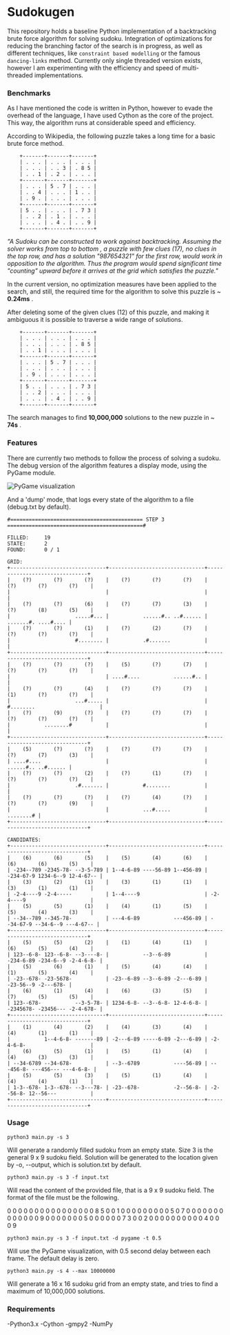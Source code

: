 # Sudokugen

This repository holds a baseline Python implementation of a backtracking brute force algorithm for solving sudoku.
Integration of optimizations for reducing the branching factor of the search is in progress, as well as different techniques, like `constraint based modelling` or
the famous `dancing-links` method. Currently only single threaded version exists, however I am experimenting with the
efficiency and speed of multi-threaded implementations.

### Benchmarks

As I have mentioned the code is written in Python, however to evade the overhead of the language, I have used Cython
as the core of the project. This way, the algorithm runs at considerable speed and efficiency.

According to Wikipedia, the following puzzle takes a long time for a basic brute force method.

        +-------+-------+-------+
        | . . . | . . . | . . . |
        | . . . | . . 3 | . 8 5 |
        | . . 1 | . 2 . | . . . |
        +-------+-------+-------+
        | . . . | 5 . 7 | . . . |
        | . . 4 | . . . | 1 . . |
        | . 9 . | . . . | . . . |
        +-------+-------+-------+
        | 5 . . | . . . | . 7 3 |
        | . . 2 | . 1 . | . . . |
        | . . . | . 4 . | . . 9 |
        +-------+-------+-------+

*"A Sudoku can be constructed to work against backtracking. Assuming the solver works from top to bottom
, a puzzle with few clues (17), no clues in the top row, and has a solution "987654321" for the first row,
would work in opposition to the algorithm. Thus the program would spend significant time "counting"
upward before it arrives at the grid which satisfies the puzzle."*

In the current version, no optimization measures have been applied to the search, and still,
the required time for the algorithm to solve this puzzle is ~ __0.24ms__ .



After deleting some of the given clues (12) of this puzzle,
and making it ambiguous it is possible to traverse a wide range of solutions.

        +-------+-------+-------+
        | . . . | . . . | . . . |
        | . . . | . . . | . 8 5 |
        | . . 1 | . . . | . . . |
        +-------+-------+-------+
        | . . . | 5 . 7 | . . . |
        | . . . | . . . | . . . |
        | . 9 . | . . . | . . . |
        +-------+-------+-------+
        | 5 . . | . . . | . 7 3 |
        | . . 2 | . . . | . . . |
        | . . . | . 4 . | . . 9 |
        +-------+-------+-------+

The search manages to find __10,000,000__ solutions to the new puzzle in ~ __74s__ .


### Features

There are currently two methods to follow the process of solving a sudoku.
The debug version of the algorithm features a display mode, using the PyGame module.

![PyGame visualization](https://github.com/Mrpatekful/sudokugen/blob/master/sudoku.gif)


And a 'dump' mode, that logs every state of the algorithm to a file (debug.txt by default).

```
#=========================================== STEP 3 ============================================#

FILLED:		19
STATE:		2
FOUND:		0 / 1

GRID:
+-------------------------------+-------------------------------+-------------------------------+
|    (?)       (?)       (?)    |    (?)       (?)       (?)    |    (?)       (?)       (?)    |
|                               |                               |                               |
|    (?)       (?)       (6)    |    (?)       (7)       (3)    |    (?)       (8)       (5)    |
|                     .....#... |           ......#.. ..#...... |           .......#. ....#.... |
|    (?)       (?)       (1)    |    (?)       (2)       (?)    |    (?)       (?)       (?)    |
|                     #........ |           .#.......           |                               |
+-------------------------------+-------------------------------+-------------------------------+
|    (?)       (?)       (?)    |    (5)       (?)       (7)    |    (?)       (?)       (?)    |
|                               | ....#....           ......#.. |                               |
|    (?)       (?)       (4)    |    (?)       (?)       (?)    |    (1)       (?)       (?)    |
|                     ...#..... |                               | #........                     |
|    (?)       (9)       (?)    |    (?)       (?)       (?)    |    (?)       (?)       (?)    |
|           ........#           |                               |                               |
+-------------------------------+-------------------------------+-------------------------------+
|    (5)       (?)       (?)    |    (?)       (?)       (?)    |    (?)       (7)       (3)    |
| ....#....                     |                               |           ......#.. ..#...... |
|    (?)       (?)       (2)    |    (?)       (1)       (?)    |    (?)       (?)       (?)    |
|                     .#....... |           #........           |                               |
|    (?)       (?)       (?)    |    (?)       (4)       (?)    |    (?)       (?)       (9)    |
|                               |           ...#.....           |                     ........# |
+-------------------------------+-------------------------------+-------------------------------+

CANDIDATES:
+-------------------------------+-------------------------------+-------------------------------+
|    (6)       (6)       (5)    |    (5)       (4)       (6)    |    (6)       (6)       (5)    |
| -234--789 -2345-78- --3-5-789 | 1--4-6-89 ----56-89 1--456-89 | -234-67-9 1234-6--9 12-4-67-- |
|    (3)       (2)       (1)    |    (3)       (1)       (1)    |    (3)       (1)       (1)    |
| -2-4----9 -2-4-----           | 1--4----9                     | -2-4----9                     |
|    (5)       (5)       (1)    |    (4)       (1)       (5)    |    (5)       (4)       (3)    |
| --34--789 --345-78-           | ---4-6-89           ---456-89 | --34-67-9 --34-6--9 ---4-67-- |
+-------------------------------+-------------------------------+-------------------------------+
|    (5)       (5)       (2)    |    (1)       (4)       (1)    |    (6)       (5)       (4)    |
| 123--6-8- 123--6-8- --3----8- |           --3--6-89           | -234-6-89 -234-6--9 -2-4-6-8- |
|    (5)       (6)       (1)    |    (5)       (4)       (4)    |    (1)       (5)       (4)    |
| -23--678- -23-5678-           | -23--6-89 --3--6-89 -2---6-89 |           -23-56--9 -2---678- |
|    (6)       (1)       (4)    |    (6)       (3)       (5)    |    (7)       (5)       (5)    |
| 123--678-           --3-5-78- | 1234-6-8- --3--6-8- 12-4-6-8- | -2345678- -23456--- -2-4-678- |
+-------------------------------+-------------------------------+-------------------------------+
|    (1)       (4)       (2)    |    (4)       (3)       (4)    |    (4)       (1)       (1)    |
|           1--4-6-8- -------89 | -2---6-89 -----6-89 -2---6-89 | -2-4-6-8-                     |
|    (6)       (5)       (1)    |    (5)       (1)       (4)    |    (4)       (3)       (3)    |
| --34-6789 --34-678-           | --3--6789           ----56-89 | ---456-8- ---456--- ---4-6-8- |
|    (5)       (5)       (3)    |    (5)       (1)       (4)    |    (4)       (4)       (1)    |
| 1-3--678- 1-3--678- --3---78- | -23--678-           -2--56-8- | -2--56-8- 12--56---           |
+-------------------------------+-------------------------------+-------------------------------+
```

### Usage

```python3 main.py -s 3```

Will generate a randomly filled sudoku from an empty state. Size 3 is the general 9 x 9 sudoku field.
Solution will be generated to the location given by -o, --output, which is solution.txt by default.


```python3 main.py -s 3 -f input.txt```

Will read the content of the provided file, that is a 9 x 9 sudoku field.
The format of the file must be the following.

0 0 0 0 0 0 0 0 0
0 0 0 0 0 0 0 8 5
0 0 1 0 0 0 0 0 0
0 0 0 5 0 7 0 0 0
0 0 0 0 0 0 0 0 0
0 9 0 0 0 0 0 0 0
5 0 0 0 0 0 0 7 3
0 0 2 0 0 0 0 0 0
0 0 0 0 4 0 0 0 9


```python3 main.py -s 3 -f input.txt -d pygame -t 0.5```

Will use the PyGame visualization, with 0.5 second delay between each frame. The default delay is zero.


```python3 main.py -s 4 --max 10000000```

Will generate a 16 x 16 sudoku grid from an empty state, and tries to find a maximum of 10,000,000 solutions.


### Requirements

-Python3.x
-Cython
-gmpy2
-NumPy
